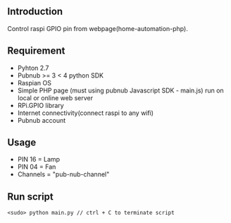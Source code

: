 ## Introduction

Control raspi GPIO pin from webpage(home-automation-php).

## Requirement

 - Pyhton 2.7
 - Pubnub >= 3 < 4 python SDK
 - Raspian OS
 - Simple PHP page (must using pubnub Javascript SDK - main.js) run on local or online web server
 - RPi.GPIO library
 - Internet connectivity(connect raspi to any wifi)
 - Pubnub account

## Usage
 - PIN 16 = Lamp
 - PIN 04 = Fan
 - Channels = "pub-nub-channel"
 
 
## Run script

```
<sudo> python main.py // ctrl + C to terminate script
```
